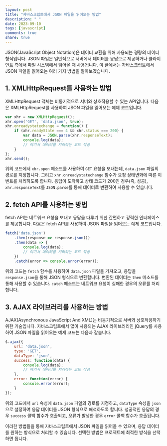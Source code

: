 ```yaml
---
layout: post
title: "자바스크립트에서 JSON 파일을 읽어오는 방법"
description: " "
date: 2023-09-10
tags: [javascript]
comments: true
share: true
---
```


JSON(JavaScript Object Notation)은 데이터 교환을 위해 사용되는 경량의 데이터 형식입니다. JSON 파일은 일반적으로 서버에서 데이터를 응답으로 제공하거나 클라이언트 측에서 파일 시스템에서 읽어올 때 사용됩니다. 이 글에서는 자바스크립트에서 JSON 파일을 읽어오는 여러 가지 방법을 알아보겠습니다.

## 1. XMLHttpRequest를 사용하는 방법

XMLHttpRequest 객체는 비동기적으로 서버와 상호작용할 수 있는 API입니다. 다음은 XMLHttpRequest를 사용하여 JSON 파일을 읽어오는 예제 코드입니다.

```javascript
var xhr = new XMLHttpRequest();
xhr.open('GET', 'data.json', true);
xhr.onreadystatechange = function() {
    if (xhr.readyState === 4 && xhr.status === 200) {
        var data = JSON.parse(xhr.responseText);
        console.log(data);
        // 여기서 데이터를 처리하는 코드 작성
    }
};
xhr.send();
```

위의 코드에서 `xhr.open` 메소드를 사용하여 `GET` 요청을 보내는데, `data.json` 파일의 경로를 지정합니다. 그리고 `xhr.onreadystatechange` 함수가 요청 상태변화에 따른 이벤트를 처리하도록 합니다. 응답이 도착하고 상태 코드가 200인 경우(즉, 성공), `xhr.responseText`를 `JSON.parse`를 통해 데이터로 변환하여 사용할 수 있습니다.

## 2. fetch API를 사용하는 방법

fetch API는 네트워크 요청을 보내고 응답을 다루기 위한 간편하고 강력한 인터페이스를 제공합니다. 다음은 fetch API를 사용하여 JSON 파일을 읽어오는 예제 코드입니다.

```javascript
fetch('data.json')
    .then(response => response.json())
    .then(data => {
        console.log(data);
        // 여기서 데이터를 처리하는 코드 작성
    })
    .catch(error => console.error(error));
```

위의 코드는 `fetch` 함수를 사용하여 `data.json` 파일을 가져오고, 응답을 `response.json`을 통해 JSON 형식으로 변환합니다. 변환된 데이터는 `then` 메소드를 통해 사용할 수 있습니다. `catch` 메소드는 네트워크 요청이 실패한 경우의 오류를 처리합니다.

## 3. AJAX 라이브러리를 사용하는 방법

AJAX(Asynchronous JavaScript And XML)는 비동기적으로 서버와 상호작용하기 위한 기술입니다. 자바스크립트에서 많이 사용되는 AJAX 라이브러리인 jQuery를 사용하여 JSON 파일을 읽어오는 예제 코드는 다음과 같습니다.

```javascript
$.ajax({
    url: 'data.json',
    type: 'GET',
    dataType: 'json',
    success: function(data) {
        console.log(data);
        // 여기서 데이터를 처리하는 코드 작성
    },
    error: function(error) {
        console.error(error);
    }
});
```

위의 코드에서 `url` 속성에 `data.json` 파일의 경로를 지정하고, `dataType` 속성을 `json`으로 설정하여 응답 데이터를 JSON 형식으로 해석하도록 합니다. 성공적인 응답의 경우 `success` 콜백 함수가 호출되고, 오류가 발생한 경우 `error` 콜백 함수가 호출됩니다.

이러한 방법들을 통해 자바스크립트에서 JSON 파일을 읽어올 수 있으며, 응답 데이터를 원하는 방식으로 처리할 수 있습니다. 선택한 방법은 프로젝트에 최적한 방식을 선택하면 됩니다.
